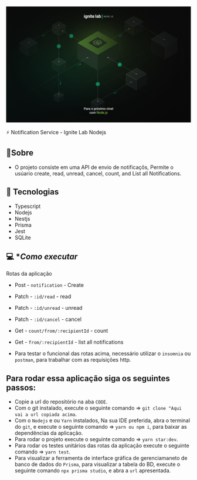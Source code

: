 <p align="center">
<img src="screens/Wallpaper.png" alt="demostração" />
</p

<h3 align="center">
⚡ Notification Service - Ignite Lab Nodejs
</h3>

## 📖**Sobre**

- O projeto consiste em uma API de envio de notificaçõs, Permite o usúario create, read, unread, cancel, count, and List all Notifications.

## 🚀 **Tecnologias**

- Typescript
- Nodejs
- Nestjs
- Prisma
- Jest
- SQLite 

## 💻 **Como executar*

Rotas da aplicação

- Post - `notification` - Create
- Patch - `:id/read` - read
- Patch - `:id/unread` - unread
- Patch - `:id/cancel` - cancel
- Get - `count/from/:recipientId` - count
- Get - `from/:recipientId` - list all notifications

- Para testar o funcional das rotas acima, necessário utilizar o `insomnia` ou `postman`, para trabalhar com as requisições http.

## Para rodar essa aplicação siga os seguintes passos:

- Copie a url do repositório na aba `CODE`.
- Com o git instalado, execute o seguinte comando => `git clone "Aqui vai a url copiada acima`.
- Com o `Nodejs` e ou `Yarn` instalados, Na sua IDE preferida, abra o terminal do `git`, e execute o seguinte comando => `yarn ou npm i`, para baixar as dependências da aplicação.
- Para rodar o projeto execute o seguinte comando => `yarn star:dev`.
- Para rodar os testes unitários das rotas da aplicação execute o seguinte comando => `yarn test`.
- Para visualizar a ferramenta de interface gráfica de gerenciamaneto de banco de dados do `Prisma`, para visualizar a tabela do BD, execute o seguinte comando `npx prisma studio`, e abra a `url` apresentada.
